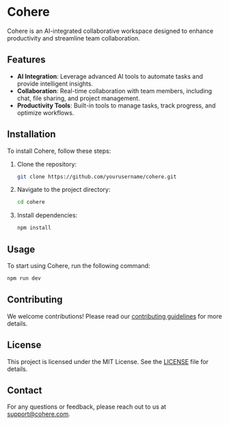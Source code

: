 # Cohere

Cohere is an AI-integrated collaborative workspace designed to enhance productivity and streamline team collaboration.

## Features

- **AI Integration**: Leverage advanced AI tools to automate tasks and provide intelligent insights.
- **Collaboration**: Real-time collaboration with team members, including chat, file sharing, and project management.
- **Productivity Tools**: Built-in tools to manage tasks, track progress, and optimize workflows.

## Installation

To install Cohere, follow these steps:

1. Clone the repository:
    ```bash
    git clone https://github.com/yourusername/cohere.git
    ```
2. Navigate to the project directory:
    ```bash
    cd cohere
    ```
3. Install dependencies:
    ```bash
    npm install
    ```

## Usage

To start using Cohere, run the following command:
```bash
npm run dev
```
## Contributing
We welcome contributions! Please read our [contributing guidelines](CONTRIBUTING.md) for more details.
## License
This project is licensed under the MIT License. See the [LICENSE](LICENSE) file for details.
## Contact
For any questions or feedback, please reach out to us at support@cohere.com.

